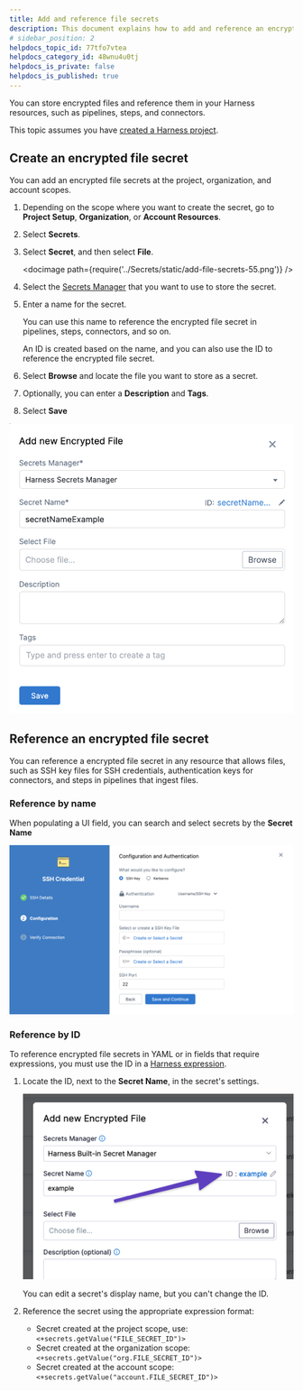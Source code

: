 ```yaml
---
title: Add and reference file secrets
description: This document explains how to add and reference an encrypted file secret.
# sidebar_position: 2
helpdocs_topic_id: 77tfo7vtea
helpdocs_category_id: 48wnu4u0tj
helpdocs_is_private: false
helpdocs_is_published: true
---
```


You can store encrypted files and reference them in your Harness resources, such as pipelines, steps, and connectors.

This topic assumes you have [created a Harness project](../organizations-and-projects/create-an-organization.md).

## Create an encrypted file secret

You can add an encrypted file secrets at the project, organization, and account scopes.

1. Depending on the scope where you want to create the secret, go to **Project Setup**, **Organization**, or **Account Resources**.
2. Select **Secrets**.
3. Select **Secret**, and then select **File**.

   <!-- ![](../Secrets/static/add-file-secrets-55.png) -->

   <docimage path={require('../Secrets/static/add-file-secrets-55.png')} />

4. Select the [Secrets Manager](/docs/category/secrets-management) that you want to use to store the secret.
5. Enter a name for the secret.

   You can use this name to reference the encrypted file secret in pipelines, steps, connectors, and so on.

   An ID is created based on the name, and you can also use the ID to reference the encrypted file secret.

6. Select **Browse** and locate the file you want to store as a secret.
7. Optionally, you can enter a **Description** and **Tags**.
8. Select **Save**

![](../Secrets/static/add-file-secrets-56.png)

## Reference an encrypted file secret

You can reference a encrypted file secret in any resource that allows files, such as SSH key files for SSH credentials, authentication keys for connectors, and steps in pipelines that ingest files.

### Reference by name

When populating a UI field, you can search and select secrets by the **Secret Name**

![SSH credential settings, including an SSH key file field.](../Secrets/static/add-file-secrets-57.png)

### Reference by ID

To reference encrypted file secrets in YAML or in fields that require expressions, you must use the ID in a [Harness expression](/docs/platform/references/runtime-inputs#expressions).

1. Locate the ID, next to the **Secret Name**, in the secret's settings.

   ![](../Secrets/static/add-file-secrets-59.png)

   You can edit a secret's display name, but you can't change the ID.

2. Reference the secret using the appropriate expression format:

   * Secret created at the project scope, use: `<+secrets.getValue("FILE_SECRET_ID")>`
   * Secret created at the organization scope: `<+secrets.getValue("org.FILE_SECRET_ID")>`
   * Secret created at the account scope: `<+secrets.getValue("account.FILE_SECRET_ID")>`
